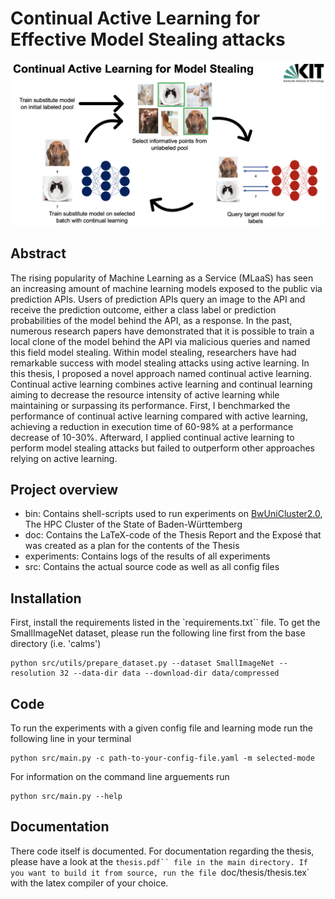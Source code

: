 # Continual Active Learning for Effective Model Stealing attacks

![Workflow of Continual Active Learning for Model Stealing](img/CALMS_Workflow.png)

## Abstract
 The rising popularity of Machine Learning as a Service (MLaaS) has seen an increasing amount of machine learning models exposed to the public via prediction APIs. Users of prediction APIs query an image to the API and receive the prediction outcome, either a class label or prediction probabilities of the model behind the API, as a response. In the past, numerous research papers have demonstrated that it is possible to train a local clone of the model behind the API via malicious queries and named this field model stealing. Within model stealing, researchers have had remarkable success with model stealing attacks using active learning. In this thesis, I proposed a novel approach named continual active learning. Continual active learning combines active learning and continual learning aiming to decrease the resource intensity of active learning while maintaining or surpassing its performance. First, I benchmarked the performance of continual active learning compared with active learning, achieving a reduction in execution time of 60-98% at a performance decrease of 10-30%. Afterward, I applied continual active learning to perform model stealing attacks but failed to outperform other approaches relying on active learning.

## Project overview
- bin: Contains shell-scripts used to run experiments on [BwUniCluster2.0](https://wiki.bwhpc.de/e/BwUniCluster2.0/Login), The HPC Cluster of the State of Baden-Württemberg
- doc: Contains the LaTeX-code of the Thesis Report and the Exposé that was created as a plan for the contents of the Thesis
- experiments: Contains logs of the results of all experiments
- src: Contains the actual source code as well as all config files

## Installation
First, install the requirements listed in the `requirements.txt`` file.
To get the SmallImageNet dataset, please run the following line first from the base directory (i.e. 'calms')

```console
python src/utils/prepare_dataset.py --dataset SmallImageNet --resolution 32 --data-dir data --download-dir data/compressed
``````

## Code
To run the experiments with a given config file and learning mode run the following line in your terminal
```console
python src/main.py -c path-to-your-config-file.yaml -m selected-mode
```
For information on the command line arguements run
```console
python src/main.py --help
``````
## Documentation
There code itself is documented. For documentation regarding the thesis, please have a look at the `thesis.pdf`` file in the main directory. If you want to build it from source, run the file `doc/thesis/thesis.tex` with the latex compiler of your choice.

